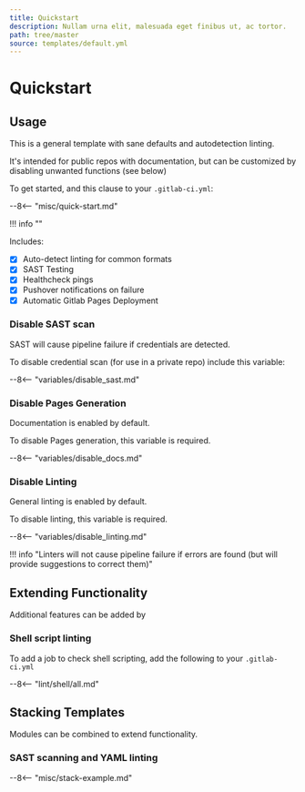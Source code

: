 ```yaml
---
title: Quickstart
description: Nullam urna elit, malesuada eget finibus ut, ac tortor.
path: tree/master
source: templates/default.yml
---
```


# Quickstart

## Usage

This is a general template with sane defaults and autodetection linting.

It's intended for public repos with documentation, but can be customized by disabling unwanted functions (see below)

To get started, and this clause to your `.gitlab-ci.yml`:

--8<-- "misc/quick-start.md"

!!! info ""

Includes:

- [X] Auto-detect linting for common formats
- [X] SAST Testing
- [X] Healthcheck pings
- [X] Pushover notifications on failure
- [X] Automatic Gitlab Pages Deployment

### Disable SAST scan

SAST will cause pipeline failure if credentials are detected.

To disable credential scan (for use in a private repo) include this variable:

--8<-- "variables/disable_sast.md"

### Disable Pages Generation

Documentation is enabled by default.

To disable Pages generation, this variable is required.

--8<-- "variables/disable_docs.md"

### Disable Linting

General linting is enabled by default.

To disable linting, this variable is required.

--8<-- "variables/disable_linting.md"

!!! info "Linters will not cause pipeline failure if errors are found (but will provide suggestions to correct them)"

## Extending Functionality

Additional features can be added by 

### Shell script linting

To add a job to check shell scripting, add the following to your `.gitlab-ci.yml`

--8<-- "lint/shell/all.md"

## Stacking Templates

Modules can be combined to extend functionality.

### SAST scanning and YAML linting

--8<-- "misc/stack-example.md"


